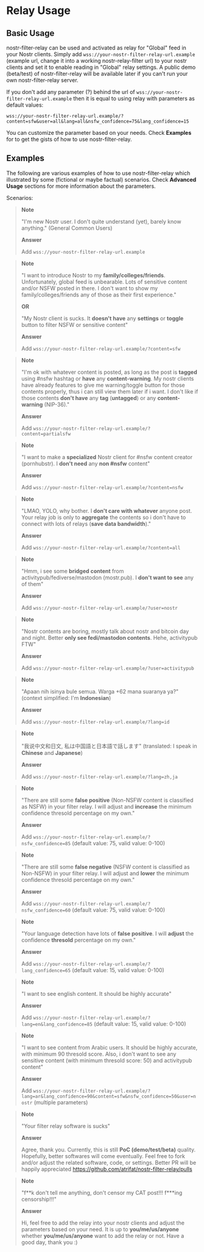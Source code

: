 # Relay Usage

## Basic Usage

nostr-filter-relay can be used and activated as relay for "Global" feed in your Nostr clients. Simply add `wss://your-nostr-filter-relay-url.example` (example url, change it into a working nostr-relay-filter url) to your nostr clients and set it to enable reading in "Global" relay settings. A public demo (beta/test) of nostr-filter-relay will be available later if you can't run your own nostr-filter-relay server.

If you don't add any parameter (?) behind the url of `wss://your-nostr-filter-relay-url.example` then it is equal to using relay with parameters as default values:

```
wss://your-nostr-filter-relay-url.example/?content=sfw&user=all&lang=all&nsfw_confidence=75&lang_confidence=15
```

You can customize the parameter based on your needs. Check **Examples** for to get the gists of how to use nostr-filter-relay.

## Examples

The following are various examples of how to use nostr-filter-relay which illustrated by some (fictional or maybe factual) scenarios. Check **Advanced Usage** sections for more information about the parameters.

Scenarios:

> **Note**
>
> "I'm new Nostr user. I don't quite understand (yet), barely know anything." (General Common Users)
>
> **Answer**
>
> Add `wss://your-nostr-filter-relay-url.example`

> **Note**
>
> "I want to introduce Nostr to my **family/colleges/friends**. Unfortunately, global feed is unbearable. Lots of sensitive content and/or NSFW posted in there. I don't want to show my family/colleges/friends any of those as their first experience."
>
> **OR**
>
> "My Nostr client is sucks. It **doesn't have** any **settings** or **toggle** button to filter NSFW or sensitive content"
>
> **Answer**
>
> Add `wss://your-nostr-filter-relay-url.example/?content=sfw`

> **Note**
>
> "I'm ok with whatever content is posted, as long as the post is **tagged** using #nsfw hashtag or **have** any **content-warning**. My nostr clients have already features to give me warning/toggle button for those contents properly, thus i can still view them later if i want. I don't like if those contents **don't have** any **tag** (**untagged**) or any **content-warning** (NIP-36)."
>
> **Answer**
>
> Add `wss://your-nostr-filter-relay-url.example/?content=partialsfw`

> **Note**
>
> "I want to make a **specialized** Nostr client for #nsfw content creator (pornhubstr). I **don't need** any **non #nsfw** content"
>
> **Answer**
>
> Add `wss://your-nostr-filter-relay-url.example/?content=nsfw`

> **Note**
>
> "LMAO, YOLO, why bother. I **don't care with whatever** anyone post. Your relay job is only to **aggregate** the contents so i don't have to connect with lots of relays (**save data bandwidth**)."
>
> **Answer**
>
> Add `wss://your-nostr-filter-relay-url.example/?content=all`

> **Note**
>
> "Hmm, i see some **bridged content** from activitypub/fediverse/mastodon (mostr.pub). I **don't want to see** any of them"
>
> **Answer**
>
> Add `wss://your-nostr-filter-relay-url.example/?user=nostr`

> **Note**
>
> "Nostr contents are boring, mostly talk about nostr and bitcoin day and night. Better **only see fedi/mastodon contents**. Hehe, activitypub FTW"
>
> **Answer**
>
> Add `wss://your-nostr-filter-relay-url.example/?user=activitypub`

> **Note**
>
> "Apaan nih isinya bule semua. Warga +62 mana suaranya ya?" (context simplified: I'm **Indonesian**)
>
> **Answer**
>
> Add `wss://your-nostr-filter-relay-url.example/?lang=id`

> **Note**
>
> "我说中文和日文, 私は中国語と日本語で話します" (translated: I speak in **Chinese** and **Japanese**)
>
> **Answer**
>
> Add `wss://your-nostr-filter-relay-url.example/?lang=zh,ja`

> **Note**
>
> "There are still some **false positive** (Non-NSFW content is classified as NSFW) in your filter relay. I will adjust and **increase** the minimum confidence thresold percentage on my own."
>
> **Answer**
>
> Add `wss://your-nostr-filter-relay-url.example/?nsfw_confidence=85` (default value: 75, valid value: 0-100)

> **Note**
>
> "There are still some **false negative** (NSFW content is classified as Non-NSFW) in your filter relay. I will adjust and **lower** the minimum confidence thresold percentage on my own."
>
> **Answer**
>
> Add `wss://your-nostr-filter-relay-url.example/?nsfw_confidence=60` (default value: 75, valid value: 0-100)

> **Note**
>
> "Your language detection have lots of **false positive**. I will **adjust** the confidence **thresold** percentage on my own."
>
> **Answer**
>
> Add `wss://your-nostr-filter-relay-url.example/?lang_confidence=65` (default value: 15, valid value: 0-100)

> **Note**
>
> "I want to see english content. It should be highly accurate"
>
> **Answer**
>
> Add `wss://your-nostr-filter-relay-url.example/?lang=en&lang_confidence=85` (default value: 15, valid value: 0-100)

> **Note**
>
> "I want to see content from Arabic users. It should be highly accurate, with minimum 90 thresold score. Also, i don't want to see any sensitive content (with minimum thresold score: 50) and activitypub content"
>
> **Answer**
>
> Add `wss://your-nostr-filter-relay-url.example/?lang=ar&lang_confidence=90&content=sfw&nsfw_confidence=50&user=nostr` (multiple parameters)

> **Note**
>
> "Your filter relay software is sucks"
>
> **Answer**
>
> Agree, thank you. Currently, this is still **PoC (demo/test/beta)** quality. Hopefully, better softwares will come eventually. Feel free to fork and/or adjust the related software, code, or settings. Better PR will be happily appreciated https://github.com/atrifat/nostr-filter-relay/pulls

> **Note**
>
> "f\*\*k don't tell me anything, don't censor my CAT post!!! f\*\*\*ing censorship!!!"
>
> **Answer**
>
> Hi, feel free to add the relay into your nostr clients and adjust the parameters based on your need. It is up to **you/me/us/anyone** whether **you/me/us/anyone** want to add the relay or not. Have a good day, thank you :)
